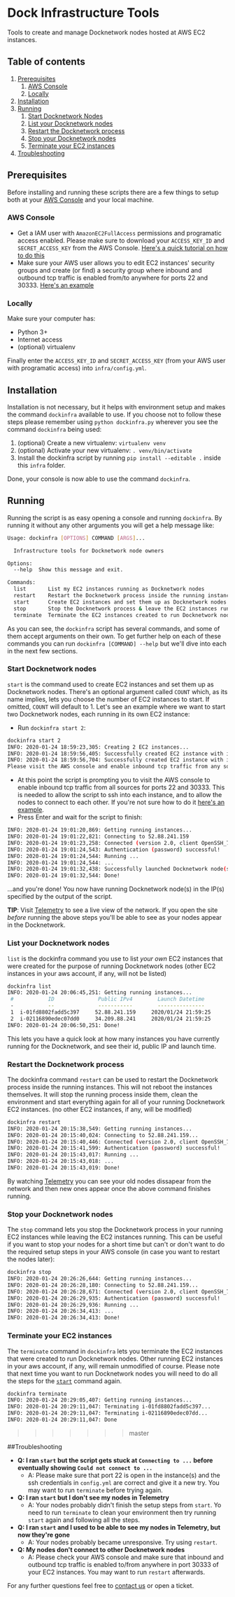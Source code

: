 # Dock Infrastructure Tools
Tools to create and manage Docknetwork nodes hosted at AWS EC2 instances.

## Table of contents
1. [Prerequisites](#prerequisites)
    1. [AWS Console](#aws-console)
    1. [Locally](#locally)
1. [Installation](#installation)
1. [Running](#running)
    1. [Start Docknetwork Nodes](#start-docknetwork-nodes)
    1. [List your Docknetwork nodes](#list-your-docknetwork-nodes)
    1. [Restart the Docknetwork process](#restart-the-docknetwork-process)
    1. [Stop your Docknetwork nodes](#stop-your-docknetwork-nodes)
    1. [Terminate your EC2 instances](#terminate-your-ec2-instances)
1. [Troubleshooting](#troubleshooting)


## Prerequisites
Before installing and running these scripts there are a few things to setup both at your [AWS Console](https://console.aws.amazon.com/) and your local machine.

### AWS Console
- Get a IAM user with `AmazonEC2FullAccess` permissions and programatic access enabled. Please make sure to download your `ACCESS_KEY_ID` and `SECRET_ACCESS_KEY` from the AWS Console. [Here's a quick tutorial on how to do this](https://www.teckriders.com/2019/05/create-aws-iam-user-with-programmatic-access/)
- Make sure your AWS user allows you to edit EC2 instances' security groups and create (or find) a security group where inbound and outbound tcp traffic is enabled from/to anywhere for ports 22 and 30333. [Here's an example](docs/security_group.md) 

### Locally
Make sure your computer has:
- Python 3+
- Internet access
- (optional) virtualenv 

Finally enter the `ACCESS_KEY_ID` and `SECRET_ACCESS_KEY` (from your AWS user with programatic access) into `infra/config.yml`.

## Installation
Installation is not necessary, but it helps with environment setup and makes the command `dockinfra` available to use. If you choose not to follow these steps please remember using `python dockinfra.py` wherever you see the command `dockinfra` being used: 
1. (optional) Create a new virtualenv: `virtualenv venv`
1. (optional) Activate your new virtualenv: `. venv/bin/activate`
1. Install the dockinfra script by running `pip install --editable .` inside this `infra` folder.

Done, your console is now able to use the command `dockinfra`.

## Running
Running the script is as easy opening a console and running `dockinfra`. By running it without any other arguments you will get a help message like:
```bash
Usage: dockinfra [OPTIONS] COMMAND [ARGS]...

  Infrastructure tools for Docknetwork node owners

Options:
  --help  Show this message and exit.

Commands:
  list       List my EC2 instances running as Docknetwork nodes
  restart    Restart the Docknetwork process inside the running instances
  start      Create EC2 instances and set them up as Docknetwork nodes
  stop       Stop the Docknetwork process & leave the EC2 instances running
  terminate  Terminate the EC2 instances created to run Docknetwork nodes
```
As you can see, the `dockinfra` script has several commands, and some of them accept arguments on their own.
To get further help on each of these commands you can run `dockinfra [COMMAND] --help` but we'll dive into each in the next few sections.  


### Start Docknetwork nodes
`start` is the command used to create EC2 instances and set them up as Docknetwork nodes.
There's an optional argument called `COUNT` which, as its name implies, lets you choose the number of EC2 instances to start. If omitted, `COUNT` will default to 1.
Let's see an example where we want to start two Docknetwork nodes, each running in its own EC2 instance: 
- Run `dockinfra start 2`:
```bash
dockinfra start 2
INFO: 2020-01-24 18:59:23,305: Creating 2 EC2 instances...
INFO: 2020-01-24 18:59:56,405: Successfully created EC2 instance with id 'i-01fd8802fadd5c397'.
INFO: 2020-01-24 18:59:56,704: Successfully created EC2 instance with id 'i-02116890edec07dd0'.
Please visit the AWS console and enable inbound tcp traffic from any source for ports 22 and 30333 on your newly created instance(s) before hitting Enter:
```
- At this point the script is prompting you to visit the AWS console to enable inbound tcp traffic from all sources for ports 22 and 30333. This is needed to allow the script to ssh into each instance, and to allow the nodes to connect to each other. If you're not sure how to do it [here's an example](docs/security_group.md).
- Press Enter and wait for the script to finish:
```bash
INFO: 2020-01-24 19:01:20,869: Getting running instances...
INFO: 2020-01-24 19:01:22,821: Connecting to 52.88.241.159
INFO: 2020-01-24 19:01:23,258: Connected (version 2.0, client OpenSSH_7.6p1)
INFO: 2020-01-24 19:01:24,543: Authentication (password) successful!
INFO: 2020-01-24 19:01:24,544: Running ...
INFO: 2020-01-24 19:01:24,544: ...
INFO: 2020-01-24 19:01:32,438: Successfully launched Docknetwork node(s) at: ['52.88.241.159', '34.209.88.241']
INFO: 2020-01-24 19:01:32,544: Done!
```
...and you're done!
You now have running Docknetwork node(s) in the IP(s) specified by the output of the script. 

**TIP**: Visit [Telemetry](https://telemetry.polkadot.io/#/Vasaplatsen%20Ved%20Testnet) to see a live view of the network. If you open the site *before* running the above steps you'll be able to see as your nodes appear in the Docknetwork.

### List your Docknetwork nodes
`list` is the dockinfra command you use to list _your own_ EC2 instances that were created for the purpose of running Docknetwork nodes (other EC2 instances in your aws account, if any, will not be listed)
```bash
dockinfra list
INFO: 2020-01-24 20:06:45,251: Getting running instances...
 #           ID              Public IPv4        Launch Datetime   
 -           --              -----------        ---------------   
 1  i-01fd8802fadd5c397     52.88.241.159     2020/01/24 21:59:25 
 2  i-02116890edec07dd0     34.209.88.241     2020/01/24 21:59:25 
INFO: 2020-01-24 20:06:50,251: Done!

```
This lets you have a quick look at how many instances you have currently running for the Docknetwork, and see their id, public IP and launch time. 

### Restart the Docknetwork process 
The dockinfra command `restart` can be used to restart the Docknetwork process inside the running instances. This will not reboot the instances themselves. It will stop the running process inside them, clean the environment and start everything again for all of your running Docknetwork EC2 instances. (no other EC2 instances, if any, will be modified)
```bash
dockinfra restart
INFO: 2020-01-24 20:15:38,549: Getting running instances...
INFO: 2020-01-24 20:15:40,024: Connecting to 52.88.241.159...
INFO: 2020-01-24 20:15:40,446: Connected (version 2.0, client OpenSSH_7.6p1)
INFO: 2020-01-24 20:15:41,599: Authentication (password) successful!
INFO: 2020-01-24 20:15:43,017: Running ...
INFO: 2020-01-24 20:15:43,018: ...
INFO: 2020-01-24 20:15:43,019: Done!
```
By watching [Telemetry](https://telemetry.polkadot.io/#/Vasaplatsen%20Ved%20Testnet) you can see your old nodes dissapear from the network and then new ones appear once the above command finishes running.
 
### Stop your Docknetwork nodes
The `stop` command lets you stop the Docknetwork process in your running EC2 instances while leaving the EC2 instances running. This can be useful if you want to stop your nodes for a short time but can't or don't want to do the required setup steps in your AWS console (in case you want to restart the nodes later):
```bash
dockinfra stop
INFO: 2020-01-24 20:26:26,644: Getting running instances...
INFO: 2020-01-24 20:26:28,180: Connecting to 52.88.241.159...
INFO: 2020-01-24 20:26:28,671: Connected (version 2.0, client OpenSSH_7.6p1)
INFO: 2020-01-24 20:26:29,935: Authentication (password) successful!
INFO: 2020-01-24 20:26:29,936: Running ...
INFO: 2020-01-24 20:26:34,413: ...
INFO: 2020-01-24 20:26:34,413: Done!

```

### Terminate your EC2 instances
The `terminate` command in `dockinfra` lets you terminate the EC2 instances that were created to run Docknetwork nodes. Other running EC2 instances in your aws account, if any, will remain unmodified of course.
Please note that next time you want to run Docknetwork nodes you will need to do all the steps for the [`start`](#start) command again. 
```bash
dockinfra terminate
INFO: 2020-01-24 20:29:05,407: Getting running instances...
INFO: 2020-01-24 20:29:11,047: Terminating i-01fd8802fadd5c397...
INFO: 2020-01-24 20:29:11,047: Terminating i-02116890edec07dd...
INFO: 2020-01-24 20:29:11,047: Done
```
>>>>>>> master

##Troubleshooting
- **Q: I ran `start` but the script gets stuck at `Connecting to ...` before eventually showing `Could not connect to ...`** 
  - A:  Please make sure that port 22 is open in the instance(s) and the ssh credentials in `config.yml` are correct and give it a new try. You may want to run `terminate` before trying again.
- **Q: I ran `start` but I don't see my nodes in Telemetry** 
  - A: Your nodes probably didn't finish the setup steps from `start`. Yo need to run `terminate` to clean your environment then try running `start` again and following all the steps.
- **Q: I ran `start` and I used to be able to see my nodes in Telemetry, but now they're gone** 
  - A: Your nodes probably became unresponsive. Try using `restart`.
- **Q: My nodes don't connect to other Docknetwork nodes** 
  - A: Please check your AWS console and make sure that inbound and outbound tcp traffic is enabled to/from anywhere in port 30333 of your EC2 instances. You may want to run `restart` afterwards.
  
For any further questions feel free to [contact us](https://dock.io/) or open a ticket.
